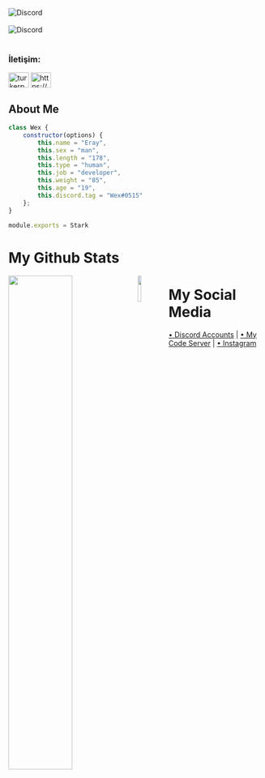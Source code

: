 

![Discord](https://discord.c99.nl/widget/theme-5/728161454288535604.png)<br><br> 
![Discord](https://discord.c99.nl/widget/theme-5/773265176597626950.png)<br><br> 


<h3 align="left">İletişim:</h3>
<p align="left">
<a href="https://instagram.com/wexsakinol" target="blank"><img align="center" src="https://raw.githubusercontent.com/rahuldkjain/github-profile-readme-generator/master/src/images/icons/Social/instagram.svg" alt="turkerpw" height="30" width="40" /></a>
<a href="https://discord.gg/https://discord.gg/agYKje55XB" target="blank"><img align="center" src="https://raw.githubusercontent.com/rahuldkjain/github-profile-readme-generator/master/src/images/icons/Social/discord.svg" alt="https://discord.gg/agYKje55XB" height="30" width="40" /></a>
</p>




<h2>About Me</h2>

```js
class Wex {
    constructor(options) {
        this.name = "Eray",
        this.sex = "man",
        this.length = "178",
        this.type = "human",
        this.job = "developer",
        this.weight = "85",
        this.age = "19",
        this.discord.tag = "Wex#0515"
    };
}

module.exports = Stark
```
# My Github Stats
                                                  
<img width="50%" align="left" src="https://github-readme-stats.vercel.app/api?username=starktwo&show_icons=true&hide_title=true&theme=starktwo">
<img width="11.5%" align="left" src="https://komarev.com/ghpvc/?username=starktwo&color=dc143c">

# My Social Media 

[• Discord Accounts](https://discord.com/users/853011311328100411) | [• My Code Server](https://discord.gg/serendia) | [• Instagram](https://www.instagram.com/savassmeral)
